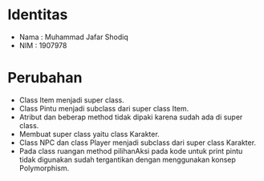 # Identitas
  - Nama  : Muhammad Jafar Shodiq
  - NIM   : 1907978
# Perubahan
  - Class Item menjadi super class.
  - Class Pintu menjadi subclass dari super class Item.
  - Atribut dan beberap method tidak dipaki karena sudah ada di super class.
  - Membuat super class yaitu class Karakter.
  - Class NPC dan class Player menjadi subclass dari super class Karakter.
  - Pada class ruangan method pilihanAksi pada kode untuk print pintu tidak digunakan
    sudah tergantikan dengan menggunakan  konsep Polymorphism.
